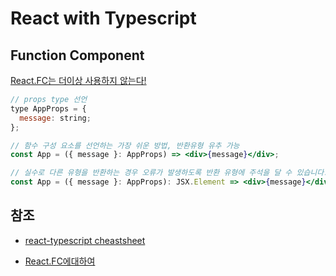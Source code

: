 # React with Typescript



## Function Component

[React.FC는 더이상 사용하지 않는다!](https://react-typescript-cheatsheet.netlify.app/docs/basic/getting-started/function_components)

```jsx
// props type 선언
type AppProps = {
  message: string;
};

// 함수 구성 요소를 선언하는 가장 쉬운 방법, 반환유형 유추 가능
const App = ({ message }: AppProps) => <div>{message}</div>;

// 실수로 다른 유형을 반환하는 경우 오류가 발생하도록 반환 유형에 주석을 달 수 있습니다.
const App = ({ message }: AppProps): JSX.Element => <div>{message}</div>;
```









## 참조

* [react-typescript cheastsheet](https://react-typescript-cheatsheet.netlify.app/)

* [React.FC에대하여](https://story.pxd.co.kr/1650)